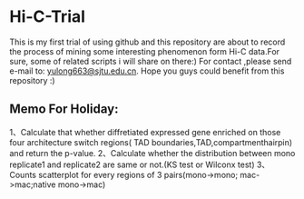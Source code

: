 # Hi-C-Trial
This is my first trial of using github and this repository are about to record the process of mining some interesting phenomenon form Hi-C data.For sure, some of related scripts i will share on there:) For contact ,please send e-mail to: yulong663@sjtu.edu.cn. Hope you guys could benefit from this repository :)

## Memo For Holiday:
1、Calculate that whether diffretiated expressed gene enriched on those four architecture switch regions( TAD boundaries,TAD,compartmenthairpin) and return the p-value.
2、Calculate whether the distribution between mono replicate1 and replicate2 are same or not.(KS test or Wilconx test)
3、Counts scatterplot for every regions of 3 pairs(mono->mono; mac->mac;native mono->mac)
